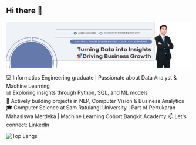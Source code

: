 ## Hi there 👋
![Banner](img/Banner.png)

💻 Informatics Engineering graduate | Passionate about Data Analyst & Machine Learning  
📊 Exploring insights through Python, SQL, and ML models  
🚀 Actively building projects in NLP, Computer Vision & Business Analytics  
🎓 Computer Science at Sam Ratulangi University | Part of Pertukaran Mahasiswa Merdeka | Machine Learning Cohort Bangkit Academy
📫 Let's connect: [LinkedIn](https://www.linkedin.com/in/andreasturangan/)

![Top Langs](https://github-readme-stats.vercel.app/api/top-langs/?username=AndreasTurangan6&layout=compact)